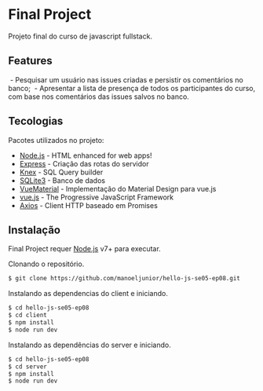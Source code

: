# Final Project

Projeto final do curso de javascript fullstack.

## Features

  - Pesquisar um usuário nas issues criadas e persistir os comentários no banco;
  - Apresentar a lista de presença de todos os participantes do curso, com base nos comentários das issues salvos no banco.


## Tecologias

Pacotes utilizados no projeto:

* [Node.js] - HTML enhanced for web apps!
* [Express] - Criação das rotas do servidor
* [Knex] - SQL Query builder
* [SQLite3] - Banco de dados
* [VueMaterial] - Implementação do Material Design para vue.js
* [vue.js] - The Progressive JavaScript Framework
* [Axios] - Client HTTP baseado em Promises



## Instalação

Final Project requer [Node.js](https://nodejs.org/) v7+ para executar.

Clonando o repositório.
```bash
$ git clone https://github.com/manoeljunior/hello-js-se05-ep08.git
```

Instalando as dependencias do client e iniciando.

```sh
$ cd hello-js-se05-ep08
$ cd client
$ npm install
$ node run dev
```

Instalando as dependências do server e iniciando.

```sh
$ cd hello-js-se05-ep08
$ cd server
$ npm install
$ node run dev
```

   [node.js]: <http://nodejs.org>
   [express]: <http://expressjs.com>
   [vue.js]: <http://vuejs.org>
   [VueMaterial]: <https://vue-material-old.netlify.com/#/>
   [Knex]: <http://knexjs.org/>
   [SQLite3]: <https://www.sqlite.org/>
   [Axios]: <https://github.com/axios/axios>
